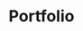 ---
title: Portfolio
permalink: /portfolio/
layout: collection
collection: portfolio
classes: wide
---